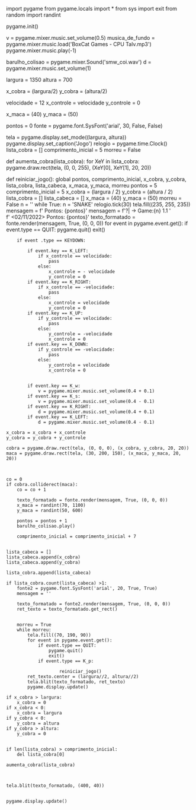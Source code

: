 import pygame
from pygame.locals import *
from sys import exit
from random import randint


pygame.init()

v = pygame.mixer.music.set_volume(0.5)
musica_de_fundo = pygame.mixer.music.load('BoxCat Games - CPU Talv.mp3')
pygame.mixer.music.play(-1)

barulho_colisao = pygame.mixer.Sound('smw_coi.wav')
d = pygame.mixer.music.set_volume(1)


largura = 1350
altura = 700


x_cobra = (largura/2)
y_cobra = (altura/2)


velocidade = 12
x_controle = velocidade
y_controle = 0



x_maca = (40)
y_maca = (50)

pontos = 0
fonte = pygame.font.SysFont('arial', 30, False, False)


tela = pygame.display.set_mode((largura, altura))
pygame.display.set_caption('Jogo')
relogio = pygame.time.Clock()
lista_cobra = []
comprimento_inicial = 5
morreu = False


def aumenta_cobra(lista_cobra):
    for XeY in lista_cobra:
        pygame.draw.rect(tela, (0, 0, 255), (XeY[0], XeY[1], 20, 20))


def reiniciar_jogo():
    global pontos, comprimento_inicial, x_cobra, y_cobra, lista_cobra, lista_cabeca, x_maca, y_maca, morreu
    pontos = 5
    comprimento_inicial = 5
    x_cobra = (largura / 2)
    y_cobra = (altura / 2)
    lista_cobra = []
    lista_cabeca = []
    x_maca = (40)
    y_maca = (50)
    morreu = False
    n = ''
while True:
    n = 'SNAKE'
    relogio.tick(30)
    tela.fill((235, 255, 235))
    mensagem = f' Pontos: {pontos}'
    mensagem = f'?| -> Game:{n}  1.1    ' \
               f' <02/11/2022>       Pontos: {pontos}'
    texto_formatado = fonte.render(mensagem, True, (0, 0, 0))
    for event in pygame.event.get():
        if event.type == QUIT:
            pygame.quit()
            exit()

        if event .type == KEYDOWN:

            if event.key == K_LEFT:
                if x_controle == velocidade:
                    pass
                else:
                    x_controle = - velocidade
                    y_controle = 0
            if event.key == K_RIGHT:
                if x_controle == -velocidade:
                    pass
                else:
                    x_controle = velocidade
                    y_controle = 0
            if event.key == K_UP:
                if y_controle == velocidade:
                    pass
                else:
                    y_controle = -velocidade
                    x_controle = 0
            if event.key == K_DOWN:
                if y_controle == -velocidade:
                    pass
                else:
                    y_controle = velocidade
                    x_controle = 0


            if event.key == K_w:
                v = pygame.mixer.music.set_volume(0.4 + 0.1)
            if event.key == K_s:
                v = pygame.mixer.music.set_volume(0.4 - 0.1)
            if event.key == K_RIGHT:
                d = pygame.mixer.music.set_volume(0.4 + 0.1)
            if event.key == K_LEFT:
                d = pygame.mixer.music.set_volume(0.4 - 0.1)

    x_cobra = x_cobra + x_controle
    y_cobra = y_cobra + y_controle

    cobra = pygame.draw.rect(tela, (0, 0, 0), (x_cobra, y_cobra, 20, 20))
    maca = pygame.draw.rect(tela, (30, 200, 150), (x_maca, y_maca, 20, 20))



    co = 0
    if cobra.colliderect(maca):
        co = co + 1

        texto_formatado = fonte.render(mensagem, True, (0, 0, 0))
        x_maca = randint(70, 1100)
        y_maca = randint(50, 600)

        pontos = pontos + 1
        barulho_colisao.play()

        comprimento_inicial = comprimento_inicial + 7


    lista_cabeca = []
    lista_cabeca.append(x_cobra)
    lista_cabeca.append(y_cobra)

    lista_cobra.append(lista_cabeca)

    if lista_cobra.count(lista_cabeca) >1:
        fonte2 = pygame.font.SysFont('arial', 20, True, True)
        mensagem = ''

        texto_formatado = fonte2.render(mensagem, True, (0, 0, 0))
        ret_texto = texto_formatado.get_rect()


        morreu = True
        while morreu:
            tela.fill((70, 190, 90))
            for event in pygame.event.get():
                if event.type == QUIT:
                    pygame.quit()
                    exit()
                if event.type == K_p:

                        reiniciar_jogo()
            ret_texto.center = (largura//2, altura//2)
            tela.blit(texto_formatado, ret_texto)
            pygame.display.update()

    if x_cobra > largura:
        x_cobra = 0
    if x_cobra < 0:
        x_cobra = largura
    if y_cobra < 0:
        y_cobra = altura
    if y_cobra > altura:
        y_cobra = 0


    if len(lista_cobra) > comprimento_inicial:
        del lista_cobra[0]

    aumenta_cobra(lista_cobra)



    tela.blit(texto_formatado, (400, 40))


    pygame.display.update()
